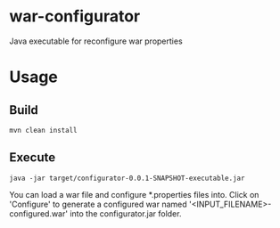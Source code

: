 # war-configurator
Java executable for reconfigure war properties

# Usage
## Build
```mvn clean install```
## Execute
```java -jar target/configurator-0.0.1-SNAPSHOT-executable.jar```

You can load a war file and configure *.properties files into.
Click on 'Configure' to generate a configured war named '<INPUT_FILENAME>-configured.war' into the configurator.jar folder.
